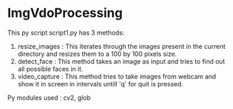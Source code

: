# ImgVdoProcessing

This py script script1.py has 3 methods:

1. resize_images : This iterates through the images present in the current directory and resizes them to a 100 by 100 pixels size.
2. detect_face : This method takes an image as input and tries to find out all possible faces in it.
3. video_capture : This method tries to take images from webcam and show it in screen in intervals untill 'q' for quit is pressed.

Py modules used : cv2, glob
